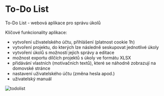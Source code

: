 # To-Do List
 To-Do List - webová aplikace pro správu úkolů

 Klíčové funkcionality aplikace:
 - vytvoření uživatelského účtu, přihlášení (platnost cookie 1h)
 - vytvoření projektu, do kterých lze následně seskupovat jednotlivé úkoly
 - vytvoření úkolů s možností jejich správy a editace
 - možnost exportu dílčích projektů s úkoly ve formátu XLSX
 - přidávání vlastních (motivačních textů), které se náhodně zobrazují na domovské stránce
 - nastavení uživatelského účtu (změna hesla apod.)
 - uživatelský manuál
   

![todolist](https://github.com/user-attachments/assets/c3bcb9aa-31af-4d29-ae66-0b0629164a3e)
